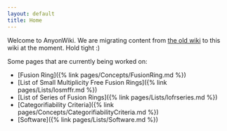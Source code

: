 ```yaml
---
layout: default
title: Home
---
```

Welcome to AnyonWiki. We are migrating content from [the old wiki](http://www.thphys.nuim.ie/AnyonWiki/index.php/Main_Page) to this wiki at the moment. Hold tight :)


Some pages that are currently being worked on:

* [Fusion Ring]({% link pages/Concepts/FusionRing.md %})
* [List of Small Multiplicity Free Fusion Rings]({% link pages/Lists/losmffr.md %})
* [List of Series of Fusion Rings]({% link pages/Lists/lofrseries.md %})
* [Categorifiability Criteria]({% link pages/Concepts/CategorifiabilityCriteria.md %})
* [Software]({% link pages/Lists/Software.md %})
